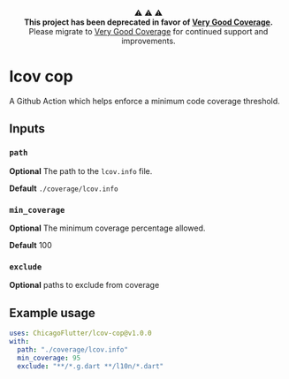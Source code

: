 <p align="center">
  ⚠️ ⚠️ ⚠️
  <br/>
  <b>This project has been deprecated in favor of <a href="https://github.com/VGVentures/very-good-coverage">Very Good Coverage</a>.</b>
  <br/>
  Please migrate to <a href="https://github.com/VGVentures/very-good-coverage">Very Good Coverage</a> for continued support and improvements.
</p>

# lcov cop

A Github Action which helps enforce a minimum code coverage threshold.

## Inputs

### `path`

**Optional** The path to the `lcov.info` file.

**Default** `./coverage/lcov.info`

### `min_coverage`

**Optional** The minimum coverage percentage allowed.

**Default** 100

### `exclude`

**Optional** paths to exclude from coverage

## Example usage

```yaml
uses: ChicagoFlutter/lcov-cop@v1.0.0
with:
  path: "./coverage/lcov.info"
  min_coverage: 95
  exclude: "**/*.g.dart **/l10n/*.dart"
```
